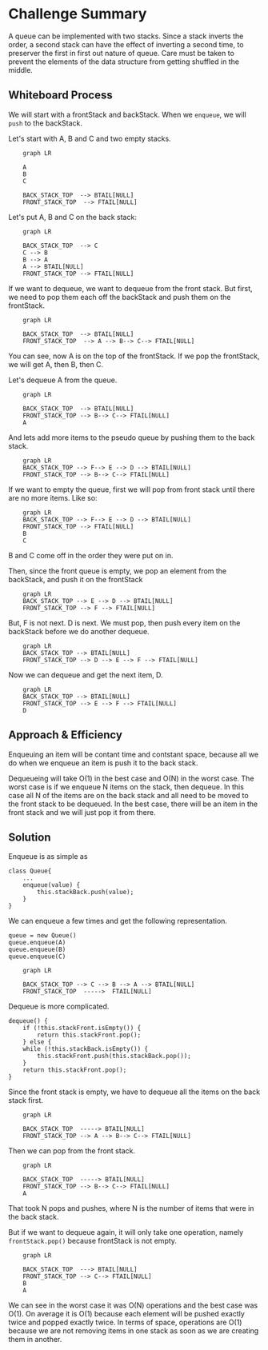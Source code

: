 # Challenge Summary

A queue can be implemented with two stacks. Since a stack inverts the order, a second stack can have the effect of inverting a second time, to preserver the first in first out nature of queue. Care must be taken to prevent the elements of the data structure from getting shuffled in the middle.

## Whiteboard Process

We will start with a frontStack and backStack. When we `enqueue`, we will `push` to the backStack.

Let's start with A, B and C and two empty stacks.

```mermaid
    graph LR

    A
    B
    C

    BACK_STACK_TOP  --> BTAIL[NULL]
    FRONT_STACK_TOP  --> FTAIL[NULL]

```

Let's put A, B and C on the back stack:

```mermaid
    graph LR

    BACK_STACK_TOP  --> C
    C --> B
    B --> A
    A --> BTAIL[NULL]
    FRONT_STACK_TOP --> FTAIL[NULL]

```

If we want to dequeue, we want to dequeue from the front stack. But first, we need to pop them each off the backStack and push them on the frontStack.

```mermaid
    graph LR

    BACK_STACK_TOP  --> BTAIL[NULL]
    FRONT_STACK_TOP  --> A --> B--> C--> FTAIL[NULL]

```

You can see, now A is on the top of the frontStack. If we pop the frontStack, we will get A, then B, then C.

Let's dequeue A from the queue.

```mermaid
    graph LR

    BACK_STACK_TOP  --> BTAIL[NULL]
    FRONT_STACK_TOP --> B--> C--> FTAIL[NULL]
    A
```

And lets add more items to the pseudo queue by pushing them to the back stack.

```mermaid
    graph LR
    BACK_STACK_TOP --> F--> E --> D --> BTAIL[NULL]
    FRONT_STACK_TOP --> B--> C--> FTAIL[NULL]
```

If we want to empty the queue, first we will pop from front stack until there are no more items. Like so:

```mermaid
    graph LR
    BACK_STACK_TOP --> F--> E --> D --> BTAIL[NULL]
    FRONT_STACK_TOP --> FTAIL[NULL]
    B
    C

```

B and C come off in the order they were put on in.

Then, since the front queue is empty, we pop an element from the backStack, and push it on the frontStack

```mermaid
    graph LR
    BACK_STACK_TOP --> E --> D --> BTAIL[NULL]
    FRONT_STACK_TOP --> F --> FTAIL[NULL]

```

But, F is not next. D is next. We must pop, then push every item on the backStack before we do another dequeue.

```mermaid
    graph LR
    BACK_STACK_TOP --> BTAIL[NULL]
    FRONT_STACK_TOP --> D --> E --> F --> FTAIL[NULL]
```

Now we can dequeue and get the next item, D.

```mermaid
    graph LR
    BACK_STACK_TOP --> BTAIL[NULL]
    FRONT_STACK_TOP --> E --> F --> FTAIL[NULL]
    D
```

## Approach & Efficiency

Enqueuing an item will be contant time and contstant space, because all we do when we enqueue an item is push it to the back stack.

Dequeueing will take O(1) in the best case and O(N) in the worst case. The worst case is if we enqueue N items on the stack, then dequeue. In this case all N of the items are on the back stack and all need to be moved to the front stack to be dequeued. In the best case, there will be an item in the front stack and we will just pop it from there.

## Solution

Enqueue is as simple as

    class Queue{
        ...
        enqueue(value) {
            this.stackBack.push(value);
        }
    }

We can enqueue a few times and get the following representation.

    queue = new Queue()
    queue.enqueue(A)
    queue.enqueue(B)
    queue.enqueue(C)

```mermaid
    graph LR

    BACK_STACK_TOP --> C --> B --> A --> BTAIL[NULL]
    FRONT_STACK_TOP  ----->  FTAIL[NULL]

```

Dequeue is more complicated.

    dequeue() {
        if (!this.stackFront.isEmpty()) {
            return this.stackFront.pop();
        } else {
        while (!this.stackBack.isEmpty()) {
            this.stackFront.push(this.stackBack.pop());
        }
        return this.stackFront.pop();
    }

Since the front stack is empty, we have to dequeue all the items on the back stack first.

```mermaid
    graph LR

    BACK_STACK_TOP  -----> BTAIL[NULL]
    FRONT_STACK_TOP --> A --> B--> C--> FTAIL[NULL]
```

Then we can pop from the front stack.

```mermaid
    graph LR

    BACK_STACK_TOP  -----> BTAIL[NULL]
    FRONT_STACK_TOP --> B--> C--> FTAIL[NULL]
    A
```

That took N pops and pushes, where N is the number of items that were in the back stack.

But if we want to dequeue again, it will only take one operation, namely `frontStack.pop()` because frontStack is not empty.

```mermaid
    graph LR

    BACK_STACK_TOP  ---> BTAIL[NULL]
    FRONT_STACK_TOP --> C--> FTAIL[NULL]
    B
    A
```

We can see in the worst case it was O(N) operations and the best case was O(1). On average it is O(1) because each element will be pushed exactly twice and popped exactly twice. In terms of space, operations are O(1) because we are not removing items in one stack as soon as we are creating them in another.
